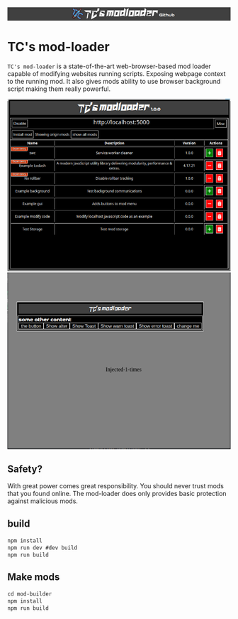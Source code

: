 <center>
    <img src="./assets/images/modloader.png"></img>
</center>

# TC's mod-loader
`TC's mod-loader` is a state-of-the-art web-browser-based mod loader capable of modifying websites running scripts. Exposing webpage context to the running mod. It also gives mods ability to use browser background script making them really powerful. 
<center>
    <img src="./assets/images/modloaderpopup.png"></img>
    <img src="./assets/images/webpage-gui.png"></img>
</center>

## Safety?
With great power comes great responsibility. You should never trust mods that you found online. The mod-loader does only provides basic protection against malicious mods.

## build
```
npm install
npm run dev #dev build
npm run build
```

## Make mods
```
cd mod-builder
npm install
npm run build
```